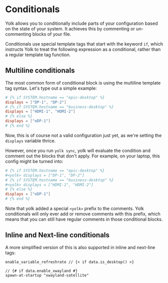 # Conditionals

Yolk allows you to conditionally include parts of your configuration based on the state of your system.
It achieves this by commenting or un-commenting blocks of your file.

Conditionals use special template tags that start with the keyword `if`,
which instructs Yolk to treat the following expression as a conditional,
rather than a regular template tag function.

## Multiline conditionals

The most common form of conditional block is using the multiline template tag syntax.
Let's type out a simple example:

```toml
# {% if SYSTEM.hostname == "epic-desktop" %}
displays = ["DP-1", "DP-2"]
# {% if SYSTEM.hostname == "business-desktop" %}
displays = ["HDMI-1", "HDMI-2"]
# {% else %}
displays = ["eDP-1"]
# {% end %}
```

Now, this is of course not a valid configuration just yet, as we're setting the `displays` variable thrice.

However, once you run `yolk sync`, yolk will evaluate the condition and comment out the blocks that don't apply.
For example, on your laptop, this config might be turned into:

```toml
# {% if SYSTEM.hostname == "epic-desktop" %}
#<yolk> displays = ["DP-1", "DP-2"]
# {% if SYSTEM.hostname == "business-desktop" %}
#<yolk> displays = ["HDMI-1", "HDMI-2"]
# {% else %}
displays = ["eDP-1"]
# {% end %}
```

Note that yolk added a special `<yolk>` prefix to the comments.
Yolk conditionals will only ever add or remove comments with this prefix,
which means that you can still have regular comments in those conditional blocks.

## Inline and Next-line conditionals

A more simplified version of this is also supported in inline and next-line tags:

```kdl
enable_variable_refreshrate // {< if data.is_desktop() >}

// {# if data.enable_xwayland #}
spawn-at-startup "xwayland-satellite"
```
